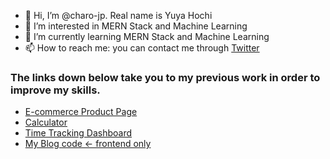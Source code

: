 - 👋 Hi, I’m @charo-jp. Real name is Yuya Hochi
- 👀 I’m interested in MERN Stack and Machine Learning
- 🌱 I’m currently learning MERN Stack and Machine Learning
- 📫 How to reach me: you can contact me through [Twitter](https://twitter.com/CharoYuya)

### The links down below take you to my previous work in order to improve my skills.
- [E-commerce Product Page](https://github.com/charo-jp/E-commerce-Product-Page)
- [Calculator](https://github.com/charo-jp/Calculator)
- [Time Tracking Dashboard](https://github.com/charo-jp/Time-Tracking-Dashboard)
- [My Blog code <- frontend only](https://github.com/charo-jp/y-log)

<!---
charo-jp/charo-jp is a ✨ special ✨ repository because its `README.md` (this file) appears on your GitHub profile.
You can click the Preview link to take a look at your changes.
--->
